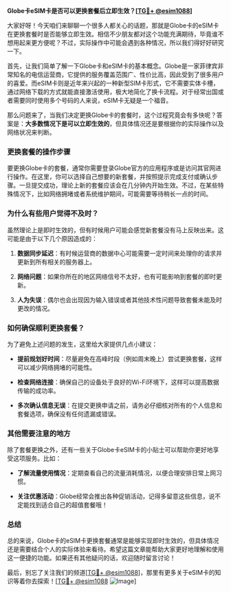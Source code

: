 **Globe卡eSIM卡是否可以更换套餐后立即生效？[[TG💪+ @esim1088](https://t.me/s/esim1088)]**

大家好呀！今天咱们来聊聊一个很多人都关心的话题，那就是Globe卡的eSIM卡在更换套餐时是否能够立即生效。相信不少朋友都对这个功能充满期待，毕竟谁不想用起来更方便呢？不过，实际操作中可能会遇到各种情况，所以我们得好好研究一下。

首先，让我们简单了解一下Globe卡和eSIM卡的基本概念。Globe是一家菲律宾非常知名的电信运营商，它提供的服务覆盖范围广、性价比高，因此受到了很多用户的喜爱。而eSIM卡则是近年来兴起的一种新型SIM卡形式，它不需要实体卡槽，通过网络下载的方式就能直接激活使用，极大地简化了换卡流程。对于经常出国或者需要同时使用多个号码的人来说，eSIM卡无疑是一个福音。

那么问题来了，当我们决定更换Globe卡的套餐时，这个过程究竟会有多快呢？答案是：**大多数情况下是可以立即生效的**，但具体情况还是要根据你的实际操作以及网络状况来判断。

### **更换套餐的操作步骤**
要更换Globe卡的套餐，通常你需要登录Globe官方的应用程序或是访问其官网进行操作。在这里，你可以选择自己想要的新套餐，并按照提示完成支付或确认步骤。一旦提交成功，理论上新的套餐应该会在几分钟内开始生效。不过，在某些特殊情况下，比如网络拥堵或者系统维护期间，可能需要等待稍长一点的时间。

### **为什么有些用户觉得不及时？**
虽然理论上是即时生效的，但有时候用户可能会感觉新套餐没有马上反映出来。这可能是由于以下几个原因造成的：

1. **数据同步延迟**：有时候运营商的数据中心可能需要一定时间来处理你的请求并更新到所有相关的服务器上。
   
2. **网络问题**：如果你所在的地区网络信号不太好，也有可能影响到套餐的即时更新。

3. **人为失误**：偶尔也会出现因为输入错误或者其他技术性问题导致套餐未能及时更改的情况。

### **如何确保顺利更换套餐？**
为了避免上述问题的发生，这里给大家提供几点小建议：

- **提前规划好时间**：尽量避免在高峰时段（例如周末晚上）尝试更换套餐，这样可以减少网络拥堵的可能性。
  
- **检查网络连接**：确保自己的设备处于良好的Wi-Fi环境下，这样可以提高数据传输的成功率。

- **多次确认信息无误**：在提交更换申请之前，请务必仔细核对所有的个人信息和套餐选项，确保没有任何遗漏或错误。

### **其他需要注意的地方**
除了套餐更换之外，还有一些关于Globe卡eSIM卡的小贴士可以帮助你更好地享受这项服务。比如：

- **了解流量使用情况**：定期查看自己的流量消耗情况，以便合理安排日常上网习惯。
  
- **关注优惠活动**：Globe经常会推出各种促销活动，记得多留意这些信息，说不定能找到适合自己的超值套餐哦！

### **总结**
总的来说，Globe卡的eSIM卡更换套餐通常是能够实现即时生效的，但具体情况还是需要结合个人的实际体验来看待。希望这篇文章能帮助大家更好地理解和使用这一便捷的功能。如果还有其他疑问的话，欢迎随时留言讨论！

最后，别忘了关注我们的频道[[TG💪+ @esim1088](https://t.me/s/esim1088)]，那里有更多关于eSIM卡的知识等着你去探索！[[TG💪+ @esim1088](https://t.me/s/esim1088) ![Image](https://i.postimg.cc/4NQfJmqS/Snipaste-2025-05-13-00-14-12.png)]